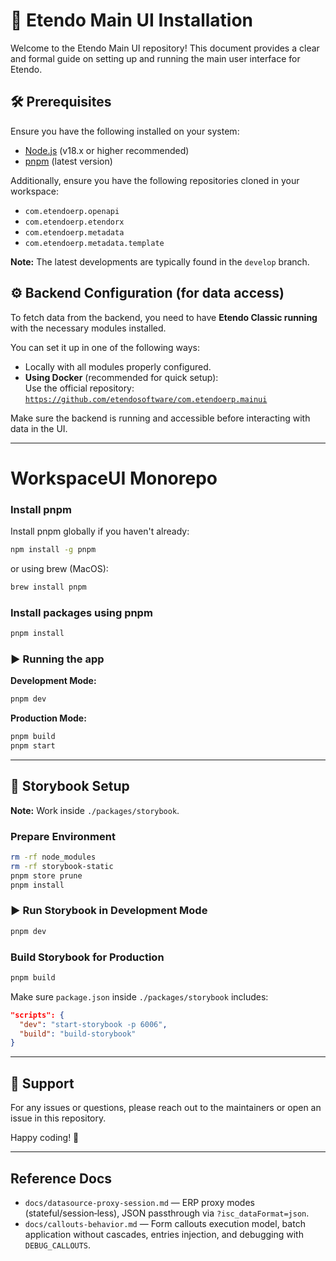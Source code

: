 # 🚀 Etendo Main UI Installation

Welcome to the Etendo Main UI repository! This document provides a clear and formal guide on setting up and running the main user interface for Etendo.

## 🛠 Prerequisites

Ensure you have the following installed on your system:

- [Node.js](https://nodejs.org/) (v18.x or higher recommended)
- [pnpm](https://pnpm.io/) (latest version)

Additionally, ensure you have the following repositories cloned in your workspace:

- `com.etendoerp.openapi`
- `com.etendoerp.etendorx`
- `com.etendoerp.metadata`
- `com.etendoerp.metadata.template`

**Note:** The latest developments are typically found in the `develop` branch.

## ⚙️ Backend Configuration (for data access)

To fetch data from the backend, you need to have **Etendo Classic running** with the necessary modules installed.

You can set it up in one of the following ways:

- Locally with all modules properly configured.
- **Using Docker** (recommended for quick setup):  
  Use the official repository:  
  [`https://github.com/etendosoftware/com.etendoerp.mainui`](https://github.com/etendosoftware/com.etendoerp.mainui)

Make sure the backend is running and accessible before interacting with data in the UI.

---

# WorkspaceUI Monorepo

### Install pnpm

Install pnpm globally if you haven't already:

```bash
npm install -g pnpm
```

or using brew (MacOS):

```bash
brew install pnpm
```

### Install packages using pnpm

```bash
pnpm install
```

### ▶️ Running the app

**Development Mode:**

```bash
pnpm dev
```

**Production Mode:**

```bash
pnpm build
pnpm start
```

---

## 📘 Storybook Setup

**Note:** Work inside `./packages/storybook`.

### Prepare Environment

```bash
rm -rf node_modules
rm -rf storybook-static
pnpm store prune
pnpm install
```

### ▶️ Run Storybook in Development Mode

```bash
pnpm dev
```

### Build Storybook for Production

```bash
pnpm build
```

Make sure `package.json` inside `./packages/storybook` includes:

```json
"scripts": {
  "dev": "start-storybook -p 6006",
  "build": "build-storybook"
}
```

---

## 📧 Support

For any issues or questions, please reach out to the maintainers or open an issue in this repository.

Happy coding! 🌟

---

## Reference Docs

- `docs/datasource-proxy-session.md` — ERP proxy modes (stateful/session‑less), JSON passthrough via `?isc_dataFormat=json`.
- `docs/callouts-behavior.md` — Form callouts execution model, batch application without cascades, entries injection, and debugging with `DEBUG_CALLOUTS`.
